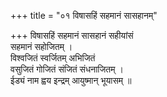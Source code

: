 +++
title = "०१ विषासहिं सहमानं सासहानम्"

+++
विषासहिं सहमानं सासहानं सहीयांसं  
सहमानं सहोजितम् ।  
विश्वजितं स्वर्जितम् अभिजितं  
वसुजितं गोजितं संजितं संधनाजितम् ।  
ईड्यं नाम ह्वय इन्द्रम् आयुष्मान् भूयासम् ॥